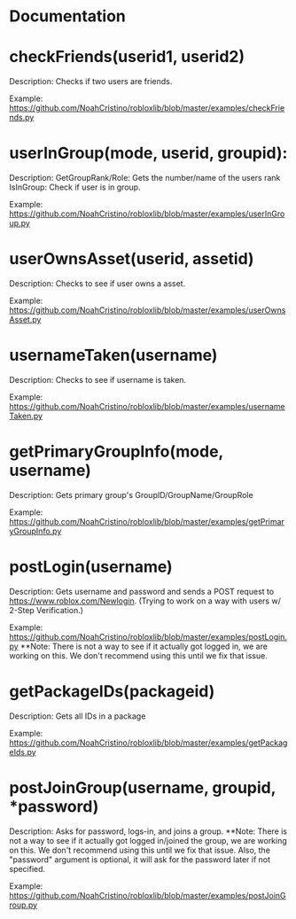 # Documentation
# checkFriends(userid1, userid2)

Description: Checks if two users are friends. 

Example: https://github.com/NoahCristino/robloxlib/blob/master/examples/checkFriends.py

# userInGroup(mode, userid, groupid):

Description: GetGroupRank/Role: Gets the number/name of the users rank IsInGroup: Check if user is in group. 

Example: https://github.com/NoahCristino/robloxlib/blob/master/examples/userInGroup.py
# userOwnsAsset(userid, assetid)

Description: Checks to see if user owns a asset.

Example: https://github.com/NoahCristino/robloxlib/blob/master/examples/userOwnsAsset.py

# usernameTaken(username)

Description: Checks to see if username is taken.

Example: https://github.com/NoahCristino/robloxlib/blob/master/examples/usernameTaken.py

# getPrimaryGroupInfo(mode, username)

Description: Gets primary group's GroupID/GroupName/GroupRole

Example: https://github.com/NoahCristino/robloxlib/blob/master/examples/getPrimaryGroupInfo.py

# postLogin(username)

Description: Gets username and password and sends a POST request to https://www.roblox.com/Newlogin. (Trying to work on a way with users w/ 2-Step Verification.)

Example: https://github.com/NoahCristino/robloxlib/blob/master/examples/postLogin.py
**Note: There is not a way to see if it actually got logged in, we are working on this. We don't recommend using this until we fix that issue.

# getPackageIDs(packageid)

Description: Gets all IDs in a package

Example: https://github.com/NoahCristino/robloxlib/blob/master/examples/getPackageIds.py

# postJoinGroup(username, groupid, *password)

Description: Asks for password, logs-in, and joins a group. **Note: There is not a way to see if it actually got logged in/joined the group, we are working on this. We don't recommend using this until we fix that issue. Also, the "password" argument is optional, it will ask for the password later if not specified.

Example: https://github.com/NoahCristino/robloxlib/blob/master/examples/postJoinGroup.py

